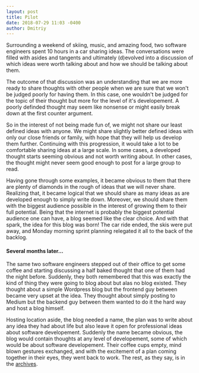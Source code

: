 ```yaml
---
layout: post
title: Pilot
date: 2018-07-29 11:03 -0400
author: Dmitriy
---
```


Surrounding a weekend of skiing, music, and amazing food, two software engineers spent 10 hours in a car sharing ideas. The conversations were filled with asides and tangents and ultimately (d)evolved into a discussion of which ideas were worth talking about and how we should be talking about them. 

The outcome of that discussion was an understanding that we are more ready to share thoughts with other people when we are sure that we won't be judged poorly for having them. In this case, one wouldn't be judged for the topic of their thought but more for the level of it's developement. A poorly definded thought may seem like nonsense or might easily break down at the first counter argument.

So in the interest of not being made fun of, we might not share our least defined ideas with anyone. We might share slightly better defined ideas with only our close friends or family, with hope that they will help us develop them further. Continuing with this progression, it would take a lot to be comfortable sharing ideas at a large scale. In some cases, a developed thought starts seeming obvious and not worth writing about. In other cases, the thought might never seem good enough to post for a large group to read.

Having gone through some examples, it became obvious to them that there are plenty of diamonds in the rough of ideas that we will never share. Realizing that, it became logical that we should share as many ideas as are developed enough to simply write down. Moreover, we should share them with the biggest audience possible in the interest of growing them to their full potential. Being that the internet is probably the biggest potential audience one can have, a blog seemed like the clear choice. And with that spark, the idea for this blog was born! The car ride ended, the skis were put away, and Monday morning sprint planning relegated it all to the back of the backlog. 

<h4>Several months later...</h4> 

The same two software engineers stepped out of their office to get some coffee and starting discussing a half baked thought that one of them had the night before. Suddenly, they both remembered that this was exactly the kind of thing they were going to blog about but alas no blog existed. They thought about a simple Wordpress blog but the frontend guy between became very upset at the idea. They thought about simply posting to Medium but the backend guy between them wanted to do it the hard way and host a blog himself. 

Hosting location aside, the blog needed a name, the plan was to write about any idea they had about life but also leave it open for professional ideas about software developement. Suddenly the name became obvious, the blog would contain thoughts at any level of developement, some of which would be about software developement. Their coffee cups empty, mind blown gestures exchanged, and with the excitement of a plan coming together in their eyes, they went back to work. The rest, as they say, is in the [archives](/archives).
